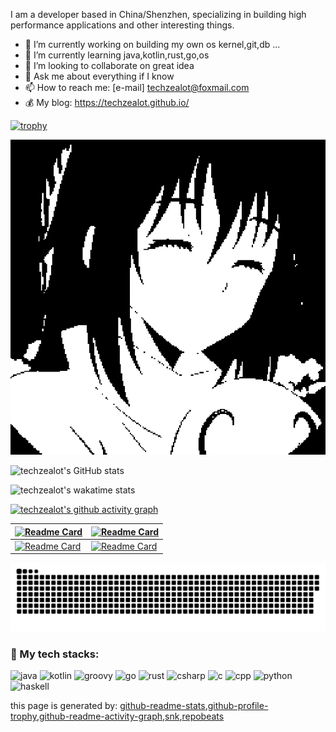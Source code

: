I am a developer based in China/Shenzhen, specializing in building high performance applications and other interesting things.
- 🔭 I’m currently working on building my own os kernel,git,db ...
- 🌱 I’m currently learning java,kotlin,rust,go,os
- 👯 I’m looking to collaborate on great idea
- 💬 Ask me about everything if I know
- 📫 How to reach me: [e-mail] techzealot@foxmail.com
- 💰 My blog: https://techzealot.github.io/

[![trophy](https://github-profile-trophy.vercel.app/?username=techzealot&row=1&column=6)](https://github.com/ryo-ma/github-profile-trophy)

![techzealot](./sizu-pixel.png)

<!-- ![Repobeats](https://repobeats.axiom.co/api/embed/b9d58850f566fe71206d0ddc3f44b94839a7ddae.svg "Repobeats analytics image") -->

![techzealot's GitHub stats](https://github-readme-stats.vercel.app/api?username=techzealot&show_icons=true&include_all_commits=true)

![techzealot's wakatime stats](https://github-readme-stats.vercel.app/api/wakatime?username=techzealot&layout=compact)

[![techzealot's github activity graph](https://activity-graph.herokuapp.com/graph?username=techzealot&theme=dracula)](https://github.com/ashutosh00710/github-readme-activity-graph)

| [![Readme Card](https://github-readme-stats.vercel.app/api/pin/?username=tnu-suite&repo=tinux-riscv&show_owner=true)](https://github.com/tnu-suite/tinux-riscv) | [![Readme Card](https://github-readme-stats.vercel.app/api/pin/?username=tnu-suite&repo=tvm-java&show_owner=true)](https://github.com/tnu-suite/tvm-java) |
| ------------------------------------------------------------ | ------------------------------------------------------------ |
| [![Readme Card](https://github-readme-stats.vercel.app/api/pin/?username=brainfusk&repo=brainfuck-c&show_owner=true)](https://github.com/brainfusk/brainfuck-c) | [![Readme Card](https://github-readme-stats.vercel.app/api/pin/?username=brainfusk&repo=brainfuck-java&show_owner=true)](https://github.com/brainfusk/brainfuck-java) |

![Github Contribution Graph](https://github.com/techzealot/techzealot/blob/output/github-contribution-grid-snake.svg)

<h3 align="left">🧠 My tech stacks:</h3>
<p align="left">
  <img src="https://cdn.jsdelivr.net/gh/devicons/devicon/icons/java/java-original.svg" alt="java" width="40" height="40"/>
  <img src="https://cdn.jsdelivr.net/gh/devicons/devicon/icons/kotlin/kotlin-original.svg" alt="kotlin" width="40" height="40"/>
  <img src="https://cdn.jsdelivr.net/gh/devicons/devicon/icons/groovy/groovy-original.svg" alt="groovy" width="40" height="40"/>
  <img src="https://cdn.jsdelivr.net/gh/devicons/devicon/icons/go/go-original.svg" alt="go" width="40" height="40"/>
  <img src="https://cdn.jsdelivr.net/gh/devicons/devicon/icons/rust/rust-plain.svg" alt="rust" width="40" height="40"/>
  <img src="https://cdn.jsdelivr.net/gh/devicons/devicon/icons/csharp/csharp-original.svg" alt="csharp" width="40" height="40"/>
  <img src="https://cdn.jsdelivr.net/gh/devicons/devicon/icons/c/c-original.svg" alt="c" width="40" height="40"/>
  <img src="https://cdn.jsdelivr.net/gh/devicons/devicon/icons/cplusplus/cplusplus-plain.svg" alt="cpp" width="40" height="40"/>
  <img src="https://cdn.jsdelivr.net/gh/devicons/devicon/icons/python/python-original.svg" alt="python" width="40" height="40"/>
  <img src="https://cdn.jsdelivr.net/gh/devicons/devicon/icons/haskell/haskell-original.svg" alt="haskell" width="40" height="40"/>
</p>

this page is generated by:
[github-readme-stats](https://github.com/anuraghazra/github-readme-stats),[github-profile-trophy](https://github.com/ryo-ma/github-profile-trophy),[github-readme-activity-graph](https://github.com/ashutosh00710/github-readme-activity-graph),[snk](https://github.com/Platane/snk),[repobeats](https://repobeats.axiom.co/)
